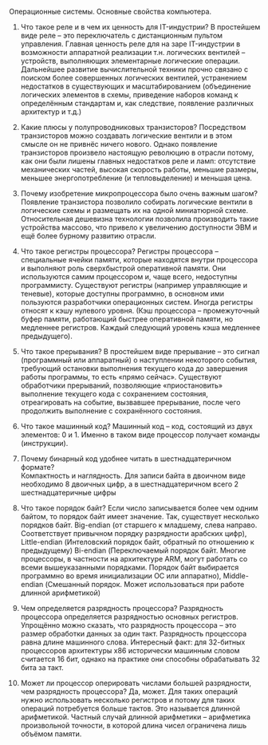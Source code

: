 Операционные системы. Основные свойства компьютера.

1. Что такое реле и в чем их ценность для IT-индустрии?
  В простейшем виде реле – это переключатель с дистанционным пультом управления. Главная ценность реле для на заре IT-индустрии в возможности аппаратной реализации т.н. логических вентилей – устройств, выполняющих элементарные логические операции. Дальнейшее развитие вычислительной техники прочно связано с поиском более совершенных логических вентилей, устранением недостатков в существующих и масштабированием (объединение логических элементов в схемы, приведение наборов команд к определённым стандартам и, как следствие, появление различных архитектур и т.д.)

2. Какие плюсы у полупроводниковых транзисторов?
  Посредством транзисторов можно создавать логические вентили и в этом смысле он не привнёс ничего нового. Однако появление транзисторов произвело настоящую революцию в отрасли потому, как они были лишены главных недостатков реле и ламп: отсутствие механических частей, высокая скорость работы, меньшие размеры, меньшее энергопотребление (и тепловыделение) и меньшая цена.

3. Почему изобретение микропроцессора было очень важным шагом?
  Появление транзистора позволило собирать логические вентили в логические схемы и размещать их на одной миниатюрной схеме. Относительная дешевизна технологии позволила производить такие устройства массово, что привело к увеличению доступности ЭВМ и ещё более бурному развитию отрасли.

4. Что такое регистры процессора?
  Регистры процессора – специальные ячейки памяти, которые находятся внутри процессора и выполняют роль сверхбыстрой оперативной памяти. Они используются самим процессором и, чаще всего, недоступны программисту. Существуют регистры (например управляющие и теневые), которые доступны программно, в основном ими пользуются разработчики операционных систем. Иногда регистры относят к кэшу нулевого уровня. (Кэш процессора – промежуточный буфер памяти, работающий быстрее оперативной памяти, но медленнее регистров. Каждый следующий уровень кэша медленнее предыдущего).

5. Что такое прерывания?
  В простейшем виде прерывание – это сигнал (программный или аппаратный) о наступлении некоторого события, требующий остановки выполнения текущего кода до завершения работы программы, то есть «прямо сейчас». Существуют обработчики прерываний, позволяющие «приостановить» выполнение текущего кода с сохранением состояния, отреагировать на событие, вызвавшее прерывание, после чего продолжить выполнение с сохранённого состояния.

6. Что такое машинный код?
  Машинный код – код, состоящий из двух элементов: 0 и 1. Именно в таком виде процессор получает команды (инструкции).

7. Почему бинарный код удобнее читать в шестнадцатеричном формате?  
  Компактность и наглядность. Для записи байта в двоичном виде необходимо 8 двоичных цифр, а в шестнадцатеричном всего 2 шестнадцатеричные цифры

8. Что такое порядок байт?
  Если число записывается более чем одним байтом, то порядок байт имеет значение. Так, существует несколько порядков байт. Big-endian (от старшего к младшему, слева направо. Соответствует привычном порядку разрядности арабских цифр), Little-endian (Интеловский порядок байт, обратный  по отношению к предыдущему) Bi-endian (Переключаемый порядок байт. Многие процессоры, в частности на архитектуре ARM, могут работать со всеми вышеуказанными порядками. Порядок байт выбирается программно во время инициализации ОС или аппаратно), Middle-endian (Смешанный порядок. Может использоваться при работе длинной арифметикой)

9. Чем определяется разрядность процессора?
  Разрядность процессора определяется разрядностью основных регистров. Упрощённо можно сказать, что разрядность процессора – это размер обработки данных за один такт. Разрядность процессора равна длине машинного слова. Интересный факт: для 32-битных процессоров архитектуры x86 исторически машинным словом считается 16 бит, однако на практике они способны обрабатывать 32 бита за такт.

10. Может ли процессор оперировать числами большей разрядности, чем разрядность процессора? 
  Да, может. Для таких операций нужно использовать несколько регистров и потому для таких операций потребуется больше тактов. Это называется длинной арифметикой. Частный случай длинной арифметики – арифметика произвольной точности, в которой длина чисел ограничена лишь объёмом памяти.
